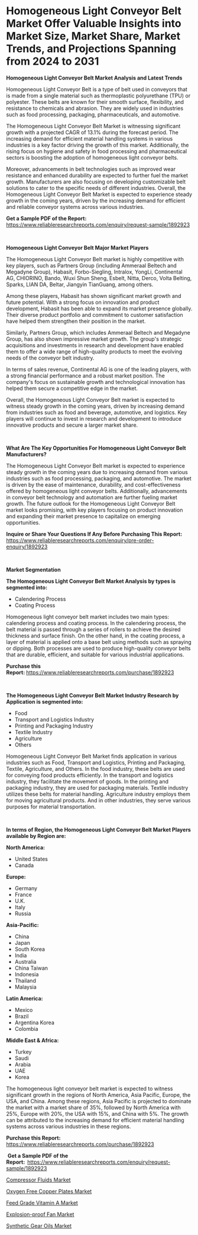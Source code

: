 <p><h1>Homogeneous Light Conveyor Belt Market Offer Valuable Insights into Market Size, Market Share, Market Trends, and Projections Spanning from 2024 to 2031</h1></p><p><strong>Homogeneous Light Conveyor Belt Market Analysis and Latest Trends</strong></p>
<p><p>Homogeneous Light Conveyor Belt is a type of belt used in conveyors that is made from a single material such as thermoplastic polyurethane (TPU) or polyester. These belts are known for their smooth surface, flexibility, and resistance to chemicals and abrasion. They are widely used in industries such as food processing, packaging, pharmaceuticals, and automotive.</p><p>The Homogeneous Light Conveyor Belt Market is witnessing significant growth with a projected CAGR of 13.1% during the forecast period. The increasing demand for efficient material handling systems in various industries is a key factor driving the growth of this market. Additionally, the rising focus on hygiene and safety in food processing and pharmaceutical sectors is boosting the adoption of homogeneous light conveyor belts.</p><p>Moreover, advancements in belt technologies such as improved wear resistance and enhanced durability are expected to further fuel the market growth. Manufacturers are also focusing on developing customizable belt solutions to cater to the specific needs of different industries. Overall, the Homogeneous Light Conveyor Belt Market is expected to experience steady growth in the coming years, driven by the increasing demand for efficient and reliable conveyor systems across various industries.</p></p>
<p><strong>Get a Sample PDF of the Report:&nbsp;</strong> <a href="https://www.reliableresearchreports.com/enquiry/request-sample/1892923">https://www.reliableresearchreports.com/enquiry/request-sample/1892923</a></p>
<p>&nbsp;</p>
<p><strong>Homogeneous Light Conveyor Belt Major Market Players</strong></p>
<p><p>The Homogeneous Light Conveyor Belt market is highly competitive with key players, such as Partners Group (including Ammeraal Beltech and Megadyne Group), Habasit, Forbo-Siegling, Intralox, YongLi, Continental AG, CHIORINO, Bando, Wuxi Shun Sheng, Esbelt, Nitta, Derco, Volta Belting, Sparks, LIAN DA, Beltar, Jiangyin TianGuang, among others.</p><p>Among these players, Habasit has shown significant market growth and future potential. With a strong focus on innovation and product development, Habasit has been able to expand its market presence globally. Their diverse product portfolio and commitment to customer satisfaction have helped them strengthen their position in the market.</p><p>Similarly, Partners Group, which includes Ammeraal Beltech and Megadyne Group, has also shown impressive market growth. The group's strategic acquisitions and investments in research and development have enabled them to offer a wide range of high-quality products to meet the evolving needs of the conveyor belt industry.</p><p>In terms of sales revenue, Continental AG is one of the leading players, with a strong financial performance and a robust market position. The company's focus on sustainable growth and technological innovation has helped them secure a competitive edge in the market.</p><p>Overall, the Homogeneous Light Conveyor Belt market is expected to witness steady growth in the coming years, driven by increasing demand from industries such as food and beverage, automotive, and logistics. Key players will continue to invest in research and development to introduce innovative products and secure a larger market share.</p></p>
<p>&nbsp;</p>
<p><strong>What Are The Key Opportunities For Homogeneous Light Conveyor Belt Manufacturers?</strong></p>
<p><p>The Homogeneous Light Conveyor Belt market is expected to experience steady growth in the coming years due to increasing demand from various industries such as food processing, packaging, and automotive. The market is driven by the ease of maintenance, durability, and cost-effectiveness offered by homogeneous light conveyor belts. Additionally, advancements in conveyor belt technology and automation are further fueling market growth. The future outlook for the Homogeneous Light Conveyor Belt market looks promising, with key players focusing on product innovation and expanding their market presence to capitalize on emerging opportunities.</p></p>
<p><strong>Inquire or Share Your Questions If Any Before Purchasing This Report:</strong> <a href="https://www.reliableresearchreports.com/enquiry/pre-order-enquiry/1892923">https://www.reliableresearchreports.com/enquiry/pre-order-enquiry/1892923</a></p>
<p>&nbsp;</p>
<p><strong>Market Segmentation</strong></p>
<p><strong>The Homogeneous Light Conveyor Belt Market Analysis by types is segmented into:</strong></p>
<p><ul><li>Calendering Process</li><li>Coating Process</li></ul></p>
<p><p>Homogeneous light conveyor belt market includes two main types: calendering process and coating process. In the calendering process, the belt material is passed through a series of rollers to achieve the desired thickness and surface finish. On the other hand, in the coating process, a layer of material is applied onto a base belt using methods such as spraying or dipping. Both processes are used to produce high-quality conveyor belts that are durable, efficient, and suitable for various industrial applications.</p></p>
<p><strong>Purchase this Report:&nbsp;</strong><a href="https://www.reliableresearchreports.com/purchase/1892923">https://www.reliableresearchreports.com/purchase/1892923</a></p>
<p>&nbsp;</p>
<p><strong>The Homogeneous Light Conveyor Belt Market Industry Research by Application is segmented into:</strong></p>
<p><ul><li>Food</li><li>Transport and Logistics Industry</li><li>Printing and Packaging Industry</li><li>Textile Industry</li><li>Agriculture</li><li>Others</li></ul></p>
<p><p>Homogeneous Light Conveyor Belt Market finds application in various industries such as Food, Transport and Logistics, Printing and Packaging, Textile, Agriculture, and Others. In the food industry, these belts are used for conveying food products efficiently. In the transport and logistics industry, they facilitate the movement of goods. In the printing and packaging industry, they are used for packaging materials. Textile industry utilizes these belts for material handling. Agriculture industry employs them for moving agricultural products. And in other industries, they serve various purposes for material transportation.</p></p>
<p>&nbsp;</p>
<p><strong>In terms of Region, the Homogeneous Light Conveyor Belt Market Players available by Region are:</strong></p>
<p>
    <p> <strong> North America: </strong>
        <ul>
            <li>United States</li>
            <li>Canada</li>
        </ul>
        </p> 
    <p> <strong> Europe: </strong>
        <ul>
            <li>Germany</li>
            <li>France</li>
            <li>U.K.</li>
            <li>Italy</li>
            <li>Russia</li>
        </ul>
        </p> 
    <p> <strong> Asia-Pacific: </strong>
        <ul>
            <li>China</li>
            <li>Japan</li>
            <li>South Korea</li>
            <li>India</li>
            <li>Australia</li>
            <li>China Taiwan</li>
            <li>Indonesia</li>
            <li>Thailand</li>
            <li>Malaysia</li>
        </ul>
        </p> 
    <p> <strong> Latin America: </strong>
        <ul>
            <li>Mexico</li>
            <li>Brazil</li>
            <li>Argentina Korea</li>
            <li>Colombia</li>
        </ul>
        </p> 
    <p> <strong> Middle East & Africa: </strong>
        <ul>
            <li>Turkey</li>
            <li>Saudi</li>
            <li>Arabia</li>
            <li>UAE</li>
            <li>Korea</li>
        </ul>
    </p>
    </p>
<p><p>The homogeneous light conveyor belt market is expected to witness significant growth in the regions of North America, Asia Pacific, Europe, the USA, and China. Among these regions, Asia Pacific is projected to dominate the market with a market share of 35%, followed by North America with 25%, Europe with 20%, the USA with 15%, and China with 5%. The growth can be attributed to the increasing demand for efficient material handling systems across various industries in these regions.</p></p>
<p><strong>Purchase this Report: </strong><a href="https://www.reliableresearchreports.com/purchase/1892923">https://www.reliableresearchreports.com/purchase/1892923</a></p>
<p>&nbsp;<strong>Get a Sample PDF of the Report:&nbsp;&nbsp;</strong><a href="https://www.reliableresearchreports.com/enquiry/request-sample/1892923">https://www.reliableresearchreports.com/enquiry/request-sample/1892923</a></p>
<p><strong></strong></p>
<p><p><a href="https://view.publitas.com/reportprime-1/compressor-fluids-market-with-the-goal-of-estimating-the-market-size-and-future-growth-potential-of-various-market-segments-based-on-component-applications-end-user-and-region/">Compressor Fluids Market</a></p><p><a href="https://simplistic-meeting-7ee.notion.site/Oxygen-Free-Copper-Plates-Market-Furnish-Information-about-Market-Size-Market-Share-Market-Dynamic-1a83d5a9fa0847fd8645e380da141f77">Oxygen Free Copper Plates Market</a></p><p><a href="https://fuschia-pecorino-a6d.notion.site/Feed-Grade-Vitamin-A-Market-Size-Growth-Outlook-from-2024-to-2031-projecting-at-Market-s-Trends-An-e20ef92ef6ce463c9341e5e78184aa38">Feed Grade Vitamin A Market</a></p><p><a href="https://five-trouble-98a.notion.site/Explosion-proof-Fan-Market-Size-Market-Share-and-Global-Market-Analysis-Report-2024-2031-15cd6e718cf944ab878b23814dfc8e99">Explosion-proof Fan Market</a></p><p><a href="https://view.publitas.com/reportprime-1/synthetic-gear-oils-market-size-growing-and-forecasted-for-period-from-2024-2031-and-provides-complete-market-analysis-of-this-market/">Synthetic Gear Oils Market</a></p></p>
